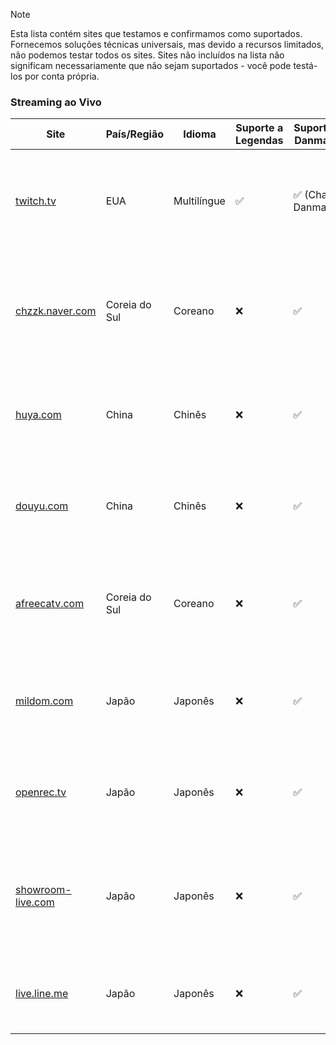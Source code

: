 > [!NOTE]
> Esta lista contém sites que testamos e confirmamos como suportados. Fornecemos soluções técnicas universais, mas devido a recursos limitados, não podemos testar todos os sites. Sites não incluídos na lista não significam necessariamente que não sejam suportados - você pode testá-los por conta própria.

### Streaming ao Vivo

| Site                                                                      | País/Região   | Idioma      | Suporte a Legendas | Suporte a Danmaku | Descrição                                                            |
| ------------------------------------------------------------------------- | ------------- | ----------- | ------------------ | ----------------- | -------------------------------------------------------------------- |
| <a href="https://twitch.tv" target="_blank">twitch.tv</a>                 | EUA           | Multilíngue | ✅                 | ✅ (Chat Danmaku) | Uma plataforma líder global de streaming ao vivo focada em jogos     |
| <a href="https://chzzk.naver.com" target="_blank">chzzk.naver.com</a>     | Coreia do Sul | Coreano     | ❌                 | ✅                | Uma plataforma de streaming ao vivo sul-coreana operada pela Naver   |
| <a href="https://huya.com" target="_blank">huya.com</a>                   | China         | Chinês      | ❌                 | ✅                | Uma plataforma líder de streaming de jogos ao vivo na China          |
| <a href="https://douyu.com" target="_blank">douyu.com</a>                 | China         | Chinês      | ❌                 | ✅                | Uma plataforma líder de streaming de jogos ao vivo na China          |
| <a href="https://afreecatv.com" target="_blank">afreecatv.com</a>         | Coreia do Sul | Coreano     | ❌                 | ✅                | Uma conhecida plataforma de streaming ao vivo na Coreia do Sul       |
| <a href="https://mildom.com" target="_blank">mildom.com</a>               | Japão         | Japonês     | ❌                 | ✅                | Uma plataforma japonesa de streaming de jogos ao vivo                |
| <a href="https://openrec.tv" target="_blank">openrec.tv</a>               | Japão         | Japonês     | ❌                 | ✅                | Uma plataforma japonesa de streaming de jogos ao vivo                |
| <a href="https://showroom-live.com" target="_blank">showroom-live.com</a> | Japão         | Japonês     | ❌                 | ✅                | Uma plataforma de streaming ao vivo para ídolos e artistas japoneses |
| <a href="https://live.line.me" target="_blank">live.line.me</a>           | Japão         | Japonês     | ❌                 | ✅                | Um serviço de streaming ao vivo oferecido pela LINE                  |
